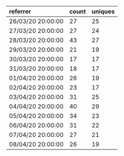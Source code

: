 | referrer          | count | uniques |
| :---------------- | :---- | :------ |
| 26/03/20 20:00:00 | 27    | 25      |
| 27/03/20 20:00:00 | 27    | 24      |
| 28/03/20 20:00:00 | 43    | 27      |
| 29/03/20 20:00:00 | 21    | 19      |
| 30/03/20 20:00:00 | 17    | 17      |
| 31/03/20 20:00:00 | 18    | 17      |
| 01/04/20 20:00:00 | 26    | 19      |
| 02/04/20 20:00:00 | 23    | 17      |
| 03/04/20 20:00:00 | 31    | 25      |
| 04/04/20 20:00:00 | 40    | 29      |
| 05/04/20 20:00:00 | 34    | 23      |
| 06/04/20 20:00:00 | 31    | 22      |
| 07/04/20 20:00:00 | 27    | 21      |
| 08/04/20 20:00:00 | 26    | 19      |